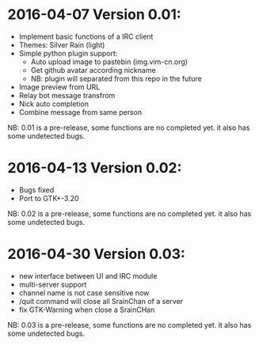 # 2016-04-07 Version 0.01:

- Implement basic functions of a IRC client
- Themes: Silver Rain (light)
- Simple python plugin support:
    - Auto upload image to pastebin (img.vim-cn.org)
    - Get github avatar according nickname
    - NB: plugin will separated from this repo in the future
- Image preview from URL
- Relay bot message transfrom
- Nick auto completion
- Combine message from same person

NB: 0.01 is a pre-release, some functions are no completed yet.
it also has some undetected bugs.

# 2016-04-13 Version 0.02:

- Bugs fixed
- Port to GTK+-3.20

NB: 0.02 is a pre-release, some functions are no completed yet.
it also has some undetected bugs.

# 2016-04-30 Version 0.03:

- new interface between UI and IRC module
- multi-server support
- channel name is not case sensitive now
- /quit command will close all SrainChan of a server
- fix GTK-Warning when close a SrainCHan

NB: 0.03 is a pre-release, some functions are no completed yet.
it also has some undetected bugs.

